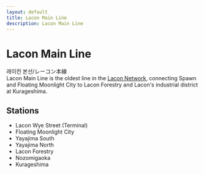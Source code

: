 ```yaml
---
layout: default
title: Lacon Main Line
description: Lacon Main Line
---
```


# Lacon Main Line

래이컨 본선/レーコン本線<br>
Lacon Main Line is the oldest line in the [Lacon Network](rail-networks/lcn), connecting Spawn and Floating Moonlight City to Lacon Forestry and Lacon's industrial district at Kurageshima.<br>

## Stations

- Lacon Wye Street (Terminal)
- Floating Moonlight City
- Yayajima South
- Yayajima North
- Lacon Forestry
- Nozomigaoka
- Kurageshima
